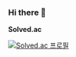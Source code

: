 ### Hi there 👋

**Solved.ac**

[![Solved.ac
프로필](http://mazassumnida.wtf/api/v2/generate_badge?boj=k1miso)](https://solved.ac/chojl1125)

<!--
**chojl1125/chojl1125** is a ✨ _special_ ✨ repository because its `README.md` (this file) appears on your GitHub profile.

Here are some ideas to get you started:

- 🔭 I’m currently working on ...
- 🌱 I’m currently learning ...
- 👯 I’m looking to collaborate on ...
- 🤔 I’m looking for help with ...
- 💬 Ask me about ...
- 📫 How to reach me: ...
- 😄 Pronouns: ...
- ⚡ Fun fact: ...
-->
